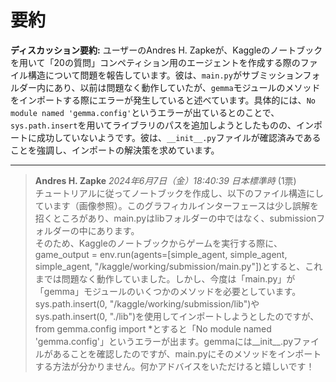 # 要約 
**ディスカッション要約:**
ユーザーのAndres H. Zapkeが、Kaggleのノートブックを用いて「20の質問」コンペティション用のエージェントを作成する際のファイル構造について問題を報告しています。彼は、`main.py`がサブミッションフォルダー内にあり、以前は問題なく動作していたが、`gemma`モジュールのメソッドをインポートする際にエラーが発生していると述べています。具体的には、`No module named 'gemma.config'`というエラーが出ているとのことで、`sys.path.insert`を用いてライブラリのパスを追加しようとしたものの、インポートに成功していないようです。彼は、`__init__.py`ファイルが確認済みであることを強調し、インポートの解決策を求めています。

---
> **Andres H. Zapke** *2024年6月7日（金）18:40:39 日本標準時* (1票)  
> チュートリアルに従ってノートブックを作成し、以下のファイル構造にしています（画像参照）。このグラフィカルインターフェースは少し誤解を招くところがあり、main.pyはlibフォルダーの中ではなく、submissionフォルダーの中にあります。  
> そのため、Kaggleのノートブックからゲームを実行する際に、game_output = env.run(agents=[simple_agent, simple_agent, simple_agent, "/kaggle/working/submission/main.py"])とすると、これまでは問題なく動作していました。しかし、今度は「main.py」が「gemma」モジュールのいくつかのメソッドを必要としています。sys.path.insert(0, "/kaggle/working/submission/lib")やsys.path.insert(0, "./lib")を使用してインポートしようとしたのですが、from gemma.config import *とすると「No module named 'gemma.config'」というエラーが出ます。gemmaには__init__.pyファイルがあることを確認したのですが、main.pyにそのメソッドをインポートする方法が分かりません。何かアドバイスをいただけると嬉しいです！

